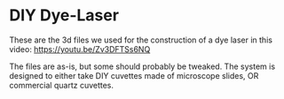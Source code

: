 # DIY Dye-Laser


These are the 3d files we used for the construction of a dye laser in this video: https://youtu.be/Zv3DFTSs6NQ

The files are as-is, but some should probably be tweaked. The system is designed to either take DIY cuvettes made of microscope slides, OR commercial quartz cuvettes. 
